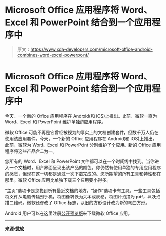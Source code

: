 # Microsoft Office 应用程序将 Word、Excel 和 PowerPoint 结合到一个应用程序中

> 原文：<https://www.xda-developers.com/microsoft-office-android-combines-word-excel-powerpoint/>

# Microsoft Office 应用程序将 Word、Excel 和 PowerPoint 结合到一个应用程序中

今天，一个新的 Office 应用程序在 Android(和 iOS)上推出。此前，微软一直为 Word、Excel 和 PowerPoint 维护单独的应用程序。

微软 Office 可能不再是它曾经被视为的事实上的文档创建套件，但数千万人仍在使用该应用套件。今天，一个新的 Office 应用程序在 Android(和 iOS)上推出。此前，微软为 Word、Excel 和 PowerPoint 分别维护了[个应用](https://www.xda-developers.com/microsoft-excel-convert-photo-to-table/)。新的 Office 应用程序将这些产品合二为一。

您所有的 Word、Excel 和 PowerPoint 文件都可以在一个时间线中找到。当你进入一个文档时，用户界面呈现出该产品的颜色。你仍然有使用单独的专用应用程序的感觉，但现在这一切都是通过一次下载完成的。您所期望的所有工具和特性都在那里。微软 Office 应用比单独下载三个应用要小得多。

“主页”选项卡是您找到所有最近文档的地方，“操作”选项卡有工具。一些工具包括将文件从电脑传输到手机，将图像转换为文本或表格，将图片扫描为 pdf，以及扫描二维码。微软还修改了 Office 标志，从旧的方形设计改为新的弯曲方形。

Android 用户可以在这里注册[公开预览版](https://techcommunity.microsoft.com/t5/Office-Apps-Blog/Office-app-for-Android-How-to-access-the-public-preview/ba-p/976713)来下载微软 Office 应用。

* * *

**来源:[微软](https://techcommunity.microsoft.com/t5/Office-Apps-Blog/Introducing-Office-Your-new-go-to-mobile-app-for-getting-work/ba-p/977172)**
